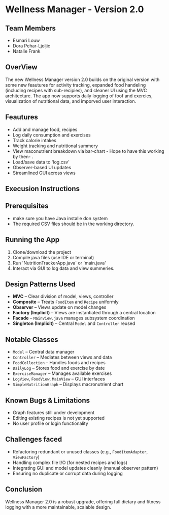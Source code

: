 # Wellness Manager - Version 2.0

## Team Members 
- Esmari Louw 
- Dora Pehar-Ljoljic 
- Natalie Frank

## OverView
The new Wellness Manager version 2.0 builds on the original version with some new feautures for activity tracking, expanded food handeling (including recipes with sub-recipies), and cleaner UI using the MVC architecture. The app now supports daily logging of foof and exercies, visualization of nutritional data, and imporved user interaction. 

## Feautures 
- Add and manage food, recipes
- Log daily consumption and exercises 
- Track calorie intakes
- Weight tracking and nutritional summery
- View maconutrient breakdown via bar-chart - Hope to have this working by then- .
- Load/save data to 'log.csv' 
- Observer-based UI updates
- Streamlined GUI across views 

## Execusion Instructions 
## Prerequisites 
 - make sure you have Java installe don system
 - The required CSV files should be in the working directory. 

 ## Running the App
 1. Clone/download the project
 2. Compile java files (use IDE or terminal)
 3. Run 'NutritionTrackerApp.java' or 'main.java'
 4. Interact via GUI to log data and view summeries. 

 ## Design Patterns Used
 - **MVC** – Clear division of model, views, controller
- **Composite** – Treats `FoodItem` and `Recipe` uniformly
- **Observer** – Views update on model changes
- **Factory (Implicit)** – Views are instantiated through a central location
- **Facade** – `MainView.java` manages subsystem coordination
- **Singleton (Implicit)** – Central `Model` and `Controller` reused

## Notable Classes
- `Model` – Central data manager
- `Controller` – Mediates between views and data
- `FoodCollection` – Handles foods and recipes
- `DailyLog` – Stores food and exercise by date
- `ExerciseManager` – Manages available exercises
- `LogView`, `FoodView`, `MainView` – GUI interfaces
- `SimpleNutritionGraph` – Displays macronutrient chart

## Known Bugs & Limitations
- Graph features still under development
- Editing existing recipes is not yet supported
- No user profile or login functionality

## Challenges faced 
- Refactoring redundant or unused classes (e.g., `FoodItemAdapter`, `ViewFactory`)
- Handling complex file I/O (for nested recipes and logs)
- Integrating GUI and model updates cleanly (manual observer pattern)
- Ensuring no duplicate or corrupt data during logging

## Conclusion
Wellness Manager 2.0 is a robust upgrade, offering full dietary and fitness logging with a more maintainable, scalable design.